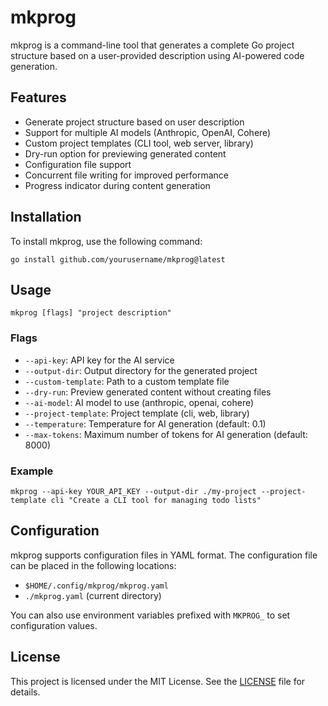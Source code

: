 # mkprog

mkprog is a command-line tool that generates a complete Go project structure based on a user-provided description using AI-powered code generation.

## Features

- Generate project structure based on user description
- Support for multiple AI models (Anthropic, OpenAI, Cohere)
- Custom project templates (CLI tool, web server, library)
- Dry-run option for previewing generated content
- Configuration file support
- Concurrent file writing for improved performance
- Progress indicator during content generation

## Installation

To install mkprog, use the following command:

```
go install github.com/yourusername/mkprog@latest
```

## Usage

```
mkprog [flags] "project description"
```

### Flags

- `--api-key`: API key for the AI service
- `--output-dir`: Output directory for the generated project
- `--custom-template`: Path to a custom template file
- `--dry-run`: Preview generated content without creating files
- `--ai-model`: AI model to use (anthropic, openai, cohere)
- `--project-template`: Project template (cli, web, library)
- `--temperature`: Temperature for AI generation (default: 0.1)
- `--max-tokens`: Maximum number of tokens for AI generation (default: 8000)

### Example

```
mkprog --api-key YOUR_API_KEY --output-dir ./my-project --project-template cli "Create a CLI tool for managing todo lists"
```

## Configuration

mkprog supports configuration files in YAML format. The configuration file can be placed in the following locations:

- `$HOME/.config/mkprog/mkprog.yaml`
- `./mkprog.yaml` (current directory)

You can also use environment variables prefixed with `MKPROG_` to set configuration values.

## License

This project is licensed under the MIT License. See the [LICENSE](LICENSE) file for details.

